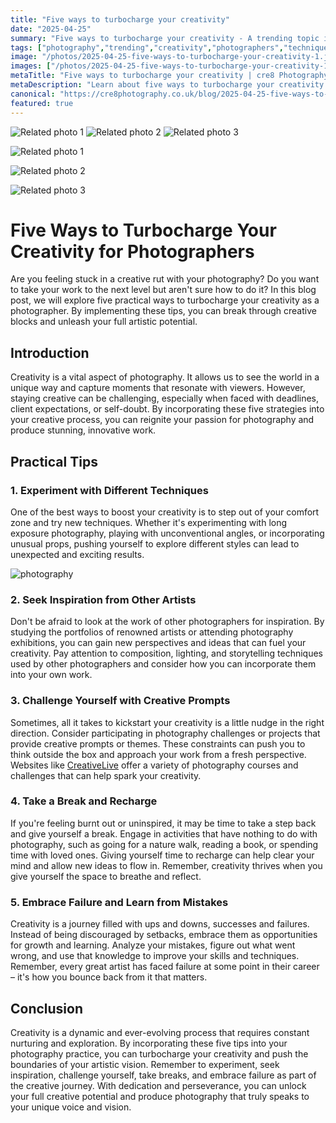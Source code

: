```yaml
---
title: "Five ways to turbocharge your creativity"
date: "2025-04-25"
summary: "Five ways to turbocharge your creativity - A trending topic in photography."
tags: ["photography","trending","creativity","photographers","techniques","inspiration","challenges","break","failure","growth","skills","exploration"]
image: "/photos/2025-04-25-five-ways-to-turbocharge-your-creativity-1.jpg"
images: ["/photos/2025-04-25-five-ways-to-turbocharge-your-creativity-1.jpg","/photos/2025-04-25-five-ways-to-turbocharge-your-creativity-2.jpg","/photos/2025-04-25-five-ways-to-turbocharge-your-creativity-3.jpg"]
metaTitle: "Five ways to turbocharge your creativity | cre8 Photography"
metaDescription: "Learn about five ways to turbocharge your creativity in photography with practical tips and insights."
canonical: "https://cre8photography.co.uk/blog/2025-04-25-five-ways-to-turbocharge-your-creativity"
featured: true
---
```


<!-- Gallery as HTML -->

<div class="grid grid-cols-1 sm:grid-cols-2 md:grid-cols-3 gap-4">
  <img src="/photos/2025-04-25-five-ways-to-turbocharge-your-creativity-1.jpg" alt="Related photo 1" class="w-full rounded-lg" />
<img src="/photos/2025-04-25-five-ways-to-turbocharge-your-creativity-2.jpg" alt="Related photo 2" class="w-full rounded-lg" />
<img src="/photos/2025-04-25-five-ways-to-turbocharge-your-creativity-3.jpg" alt="Related photo 3" class="w-full rounded-lg" />
</div>


<!-- Gallery as Markdown -->
![Related photo 1](/photos/2025-04-25-five-ways-to-turbocharge-your-creativity-1.jpg)


![Related photo 2](/photos/2025-04-25-five-ways-to-turbocharge-your-creativity-2.jpg)


![Related photo 3](/photos/2025-04-25-five-ways-to-turbocharge-your-creativity-3.jpg)



# Five Ways to Turbocharge Your Creativity for Photographers

Are you feeling stuck in a creative rut with your photography? Do you want to take your work to the next level but aren't sure how to do it? In this blog post, we will explore five practical ways to turbocharge your creativity as a photographer. By implementing these tips, you can break through creative blocks and unleash your full artistic potential.

## Introduction

Creativity is a vital aspect of photography. It allows us to see the world in a unique way and capture moments that resonate with viewers. However, staying creative can be challenging, especially when faced with deadlines, client expectations, or self-doubt. By incorporating these five strategies into your creative process, you can reignite your passion for photography and produce stunning, innovative work.

## Practical Tips

### 1. **Experiment with Different Techniques**

One of the best ways to boost your creativity is to step out of your comfort zone and try new techniques. Whether it's experimenting with long exposure photography, playing with unconventional angles, or incorporating unusual props, pushing yourself to explore different styles can lead to unexpected and exciting results.

![photography](/path/to/image)

### 2. **Seek Inspiration from Other Artists**

Don't be afraid to look at the work of other photographers for inspiration. By studying the portfolios of renowned artists or attending photography exhibitions, you can gain new perspectives and ideas that can fuel your creativity. Pay attention to composition, lighting, and storytelling techniques used by other photographers and consider how you can incorporate them into your own work.

### 3. **Challenge Yourself with Creative Prompts**

Sometimes, all it takes to kickstart your creativity is a little nudge in the right direction. Consider participating in photography challenges or projects that provide creative prompts or themes. These constraints can push you to think outside the box and approach your work from a fresh perspective. Websites like [CreativeLive](https://www.creativelive.com/) offer a variety of photography courses and challenges that can help spark your creativity.

### 4. **Take a Break and Recharge**

If you're feeling burnt out or uninspired, it may be time to take a step back and give yourself a break. Engage in activities that have nothing to do with photography, such as going for a nature walk, reading a book, or spending time with loved ones. Giving yourself time to recharge can help clear your mind and allow new ideas to flow in. Remember, creativity thrives when you give yourself the space to breathe and reflect.

### 5. **Embrace Failure and Learn from Mistakes**

Creativity is a journey filled with ups and downs, successes and failures. Instead of being discouraged by setbacks, embrace them as opportunities for growth and learning. Analyze your mistakes, figure out what went wrong, and use that knowledge to improve your skills and techniques. Remember, every great artist has faced failure at some point in their career – it's how you bounce back from it that matters.

## Conclusion

Creativity is a dynamic and ever-evolving process that requires constant nurturing and exploration. By incorporating these five tips into your photography practice, you can turbocharge your creativity and push the boundaries of your artistic vision. Remember to experiment, seek inspiration, challenge yourself, take breaks, and embrace failure as part of the creative journey. With dedication and perseverance, you can unlock your full creative potential and produce photography that truly speaks to your unique voice and vision.


